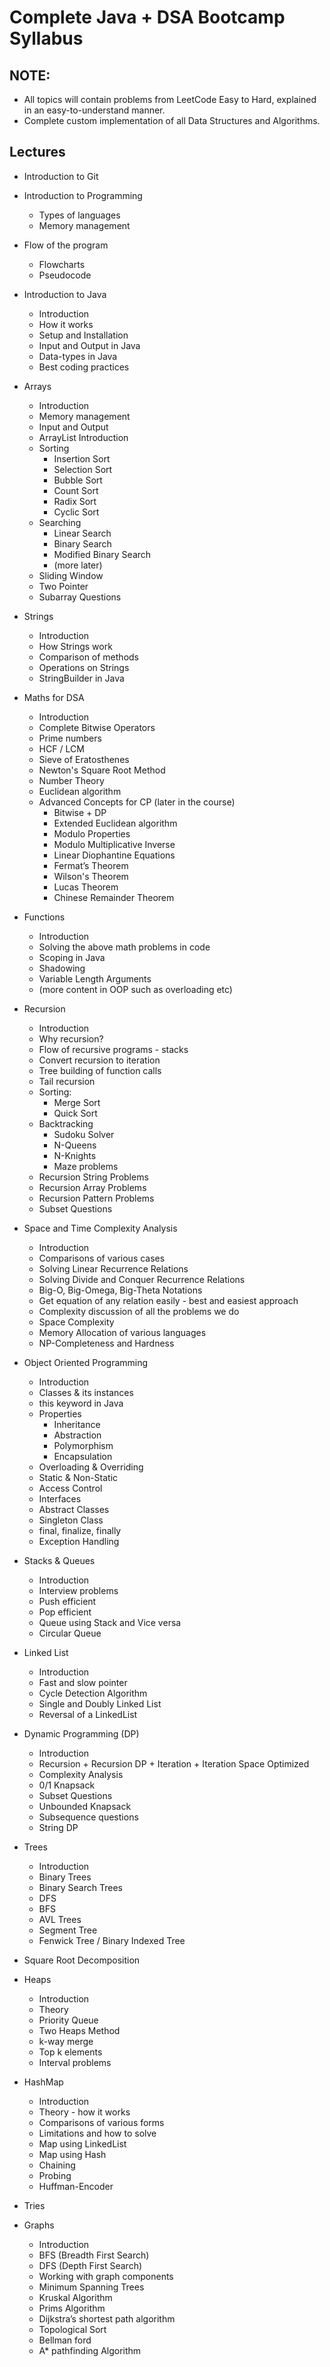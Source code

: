 # Complete Java + DSA Bootcamp Syllabus

## NOTE: 
- All topics will contain problems from LeetCode Easy to Hard, explained in an easy-to-understand manner.
- Complete custom implementation of all Data Structures and Algorithms.

## Lectures
- Introduction to Git
- Introduction to Programming
    - Types of languages
    - Memory management
- Flow of the program
    - Flowcharts
    - Pseudocode
- Introduction to Java
    - Introduction
    - How it works 
    - Setup and Installation
    - Input and Output in Java
    - Data-types in Java
    - Best coding practices
- Arrays
    - Introduction
    - Memory management
    - Input and Output
    - ArrayList Introduction
    - Sorting
        - Insertion Sort
        - Selection Sort
        - Bubble Sort
        - Count Sort
        - Radix Sort
        - Cyclic Sort
    - Searching
        - Linear Search 
        - Binary Search
        - Modified Binary Search
        - (more later)
    - Sliding Window
    - Two Pointer
    - Subarray Questions
- Strings
    - Introduction
    - How Strings work
    - Comparison of methods
    - Operations on Strings
    - StringBuilder in Java
- Maths for DSA
    - Introduction
    - Complete Bitwise Operators
    - Prime numbers
    - HCF / LCM
    - Sieve of Eratosthenes
    - Newton's Square Root Method
    - Number Theory
    - Euclidean algorithm
    - Advanced Concepts for CP (later in the course)
        - Bitwise + DP
        - Extended Euclidean algorithm
        - Modulo Properties
        - Modulo Multiplicative Inverse
        - Linear Diophantine Equations
        - Fermat’s Theorem
        - Wilson's Theorem
        - Lucas Theorem
        - Chinese Remainder Theorem
- Functions
    - Introduction
    - Solving the above math problems in code
    - Scoping in Java
    - Shadowing
    - Variable Length Arguments
    - (more content in OOP such as overloading etc)

- Recursion
    - Introduction
    - Why recursion?
    - Flow of recursive programs - stacks
    - Convert recursion to iteration
    - Tree building of function calls
    - Tail recursion
    - Sorting:
        - Merge Sort
        - Quick Sort
    - Backtracking
        - Sudoku Solver
        - N-Queens
        - N-Knights
        - Maze problems
    - Recursion String Problems
    - Recursion Array Problems
    - Recursion Pattern Problems
    - Subset Questions
- Space and Time Complexity Analysis
    - Introduction
    - Comparisons of various cases
    - Solving Linear Recurrence Relations
    - Solving Divide and Conquer Recurrence Relations
    - Big-O, Big-Omega, Big-Theta Notations
    - Get equation of any relation easily - best and easiest approach
    - Complexity discussion of all the problems we do
    - Space Complexity 
    - Memory Allocation of various languages
    - NP-Completeness and Hardness
- Object Oriented Programming
    - Introduction
    - Classes & its instances
    - this keyword in Java
    - Properties
        - Inheritance
        - Abstraction
        - Polymorphism
        - Encapsulation
    - Overloading & Overriding
    - Static & Non-Static
    - Access Control
    - Interfaces
    - Abstract Classes
    - Singleton Class
    - final, finalize, finally
    - Exception Handling
- Stacks & Queues
    - Introduction
    - Interview problems
    - Push efficient
    - Pop efficient
    - Queue using Stack and Vice versa
    - Circular Queue
- Linked List
    - Introduction
    - Fast and slow pointer
    - Cycle Detection Algorithm
    - Single and Doubly Linked List
    - Reversal of a LinkedList
- Dynamic Programming (DP)
    - Introduction
    - Recursion + Recursion DP + Iteration + Iteration Space Optimized
    - Complexity Analysis
    - 0/1 Knapsack
    - Subset Questions
    - Unbounded Knapsack
    - Subsequence questions
    - String DP
- Trees
    - Introduction
    - Binary Trees
    - Binary Search Trees
    - DFS
    - BFS
    - AVL Trees
    - Segment Tree
    - Fenwick Tree / Binary Indexed Tree
- Square Root Decomposition
- Heaps
    - Introduction
    - Theory
    - Priority Queue
    - Two Heaps Method
    - k-way merge
    - Top k elements
    - Interval problems
- HashMap
    - Introduction
    - Theory - how it works
    - Comparisons of various forms
    - Limitations and how to solve
    - Map using LinkedList
    - Map using Hash
    - Chaining
    - Probing
    - Huffman-Encoder
- Tries
- Graphs
    - Introduction
    - BFS (Breadth First Search)
    - DFS (Depth First Search)
    - Working with graph components
    - Minimum Spanning Trees
    - Kruskal Algorithm
    - Prims Algorithm
    - Dijkstra’s shortest path algorithm
    - Topological Sort
    - Bellman ford
    - A* pathfinding Algorithm
